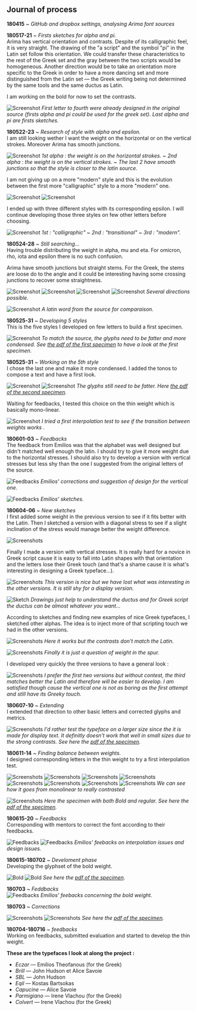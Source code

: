 ## Journal of process

**180415** ~ *GitHub and dropbox settings, analysing Arima font sources*

**180517-21** ~ *Firsts sketches for alpha and pi.* <br/>
Arima has vertical orientation and contrasts. Despite of its calligraphic feel, it is very straight. The drawing of the "a script" and the symbol "pi" in the Latin set follow this orientation. We could transfer these characteristics to the rest of the Greek set and the gray between the two scripts would be homogeneous. Another direction would be to take an orientation more specific to the Greek in order to have a more dancing set and more distinguished from the Latin set — the Greek writing being not determined by the same tools and the same ductus as Latin.

I am working on the bold for now to set the contrasts.

![Screenshot](03_SCREENSHOTS/2018-05-21_2.png)
*First letter to fourth were already designed in the original source (firsts alpha and pi could be used for the greek set). Last alpha and pi are firsts sketches.*

**180522-23** ~ *Research of style with alpha and epsilon.* <br/>
I am still looking wether I want the weight on the horizontal or on the vertical strokes. Moreover Arima has smooth junctions.

![Screenshot](03_SCREENSHOTS/2018-05-23_7.png)
*1st alpha : the weight is on the horizontal strokes. ~ 2nd alpha : the weight is on the vertical strokes. ~ The last 2 have smooth junctions so that the style is closer to the latin source.*

I am not giving up on a more "modern" style and this is the evolution between the first more "calligraphic" style to a more "modern" one.

![Screenshot](03_SCREENSHOTS/2018-05-23_5.png)
![Screenshot](03_SCREENSHOTS/2018-05-23_5-2.png)

I ended up with three different styles with its corresponding epsilon. I will continue developing those three styles on few other letters before choosing.

![Screenshot](03_SCREENSHOTS/2018-05-23_6.png)
*1st : "calligraphic" ~ 2nd : "transitional" ~ 3rd : "modern".*

**180524-28** ~ *Still searching…* <br/>
Having trouble distributing the weight in alpha, mu and eta. For omicron, rho, iota and epsilon there is no such confusion.

Arima have smooth junctions but straight stems. For the Greek, the stems are loose do to the angle and it could be interesting having some crossing junctions to recover some straightness.

![Screenshot](03_SCREENSHOTS/2018-05-28_1.png)
![Screenshot](03_SCREENSHOTS/2018-05-28_2.png)
![Screenshot](03_SCREENSHOTS/2018-05-28_3.png)
![Screenshot](03_SCREENSHOTS/2018-05-28_4.png)
*Several directions possible.*

![Screenshot](03_SCREENSHOTS/2018-05-28_5.png)
*A latin word from the source for comparaison.*

**180525-31** ~ *Developing 5 styles* <br/>
This is the five styles I developed on few letters to build a first specimen.

![Screenshot](03_SCREENSHOTS/2018-05-31.png)
*To match the source, the glyphs need to be fatter and more condensed. See [the pdf of the first specimen](https://github.com/eellak/gsoc2018-arimamadurai/blob/master/00_PROCESS/04_PDF/180529-specimen.pdf) to have a look at the first specimen.*

**180525-31** ~ *Working on the 5th style*<br/>
I chose the last one and make it more condensed. I added the tonos to compose a text and have a first look.

![Screenshot](03_SCREENSHOTS/2018-06-01_1.png)
![Screenshot](03_SCREENSHOTS/2018-06-01_2.png)
*The glyphs still need to be fatter. Here [the pdf of the second specimen](https://github.com/eellak/gsoc2018-arimamadurai/blob/master/00_PROCESS/04_PDF/180601-specimen-ss04.pdf).*

Waiting for feedbacks, I tested this choice on the thin weight which is basically mono-linear.

![Screenshot](03_SCREENSHOTS/2018-06-01_3.png)
*I tried a first interpolation test to see if the transition between weights works .*

**180601-03** ~ *Feedbacks*<br/>
The feedback from Emilios was that the alphabet was well designed but didn't matched well enough the latin. I should try to give it more weight due to the horizontal stresses. I should also try to develop a version with vertical stresses but less shy than the one I suggested from the original letters of the source.

![Feedbacks](05_FEEDBACKS/180604/180604_feedbacks_Emilios.JPG)
*Emilios' corrections and suggestion of design for the vertical one.*

![Feedbacks](05_FEEDBACKS/180604/IMG_1443.JPG)
*Emilios' sketches.*

**180604-06** ~ *New sketches*<br/>
I first added some weight in the previous version to see if it fits better with the Latin. Then I sketched a version with a diagonal stress to see if a slight inclination of the stress would manage better the weight difference.

![Screenshots](03_SCREENSHOTS/2018-06-06_1.png)

Finally I made a version with vertical stresses. It is really hard for a novice in Greek script cause it is easy to fall into Latin shapes with that orientation and the letters lose their Greek touch (and that's a shame cause it is what's interesting in designing a Greek typeface…).

![Screenshots](03_SCREENSHOTS/2018-06-05.png)
*This version is nice but we have lost what was interesting in the other versions. It is still shy for a display version.*

![Sketch](06_SKETCHES/180606.png)
*Drawings just help to understand the ductus and for Greek script the ductus can be almost whatever you want…*

According to sketches and finding new examples of nice Greek typefaces, I sketched other alphas. The idea is to inject more of that scripting touch we had in the other versions.

![Screenshots](03_SCREENSHOTS/2018-06-06_2.png)
*Here it works but the contrasts don't match the Latin.*

![Screenshots](03_SCREENSHOTS/2018-06-06_3.png)
*Finally it is just a question of weight in the spur.*

I developed very quickly the three versions to have a general look :

![Screenshots](03_SCREENSHOTS/2018-06-06_4.png)
*I prefer the first two versions but without contest, the third matches better the Latin and therefore will be easier to develop. I am satisfied though cause the vertical one is not as boring as the first attempt and still have its Greeky touch.*

**180607-10** ~ *Extending*<br/>
I extended that direction to other basic letters and corrected glyphs and metrics.

![Screenshots](03_SCREENSHOTS/2018-06-11_1.png)
*I'd rather test the typeface on a larger size since the it is made for display text. It definitly doesn't work that well in small sizes due to the strong contrasts. See here the [pdf of the specimen](https://github.com/eellak/gsoc2018-arimamadurai/blob/master/00_PROCESS/04_PDF/180611-specimen.pdf).*

**180611-14** ~ *Finding balance between weights.*<br/>
I designed corresponding letters in the thin weight to try a first interpolation test.

![Screenshots](03_SCREENSHOTS/2018-06-14_1.png)
![Screenshots](03_SCREENSHOTS/2018-06-14_2.png)
![Screenshots](03_SCREENSHOTS/2018-06-14_3.png)
![Screenshots](03_SCREENSHOTS/2018-06-14_4.png)
![Screenshots](03_SCREENSHOTS/2018-06-14_5.png)
![Screenshots](03_SCREENSHOTS/2018-06-14_6.png)
![Screenshots](03_SCREENSHOTS/2018-06-14_7.png)
![Screenshots](03_SCREENSHOTS/2018-06-14_8.png)
*We can see how it goes from monolinear to really contrasted*

![Screenshots](03_SCREENSHOTS/2018-06-14_9.png)
*Here the specimen with both Bold and regular. See here the [pdf of the specimen](https://github.com/eellak/gsoc2018-arimamadurai/blob/master/00_PROCESS/04_PDF/180614-specimen.pdf).*

**180615-20** ~ *Feedbacks*<br/>
Corresponding with mentors to correct the font according to their feedbacks.

![Feedbacks](05_FEEDBACKS/180619/180619_feedback-Emilios_a.JPG)
![Feedbacks](05_FEEDBACKS/180619/180619_feedback-Emilios_b.JPG)
*Emilios' feebacks on interpolation issues and design issues.*

**180615-180702** ~ *Develoment phase*<br/>
Developing the glyphset of the bold weight.

![Bold](03_SCREENSHOTS/2018-07-02_2.png)
![Bold](03_SCREENSHOTS/2018-07-02_1.png)
*See here the [pdf of the specimen](https://github.com/eellak/gsoc2018-arimamadurai/blob/master/00_PROCESS/04_PDF/180702-specimen.pdf).*

**180703** ~ *Feddbacks*<br/>
![Feedbacks](05_FEEDBACKS/180703/180703_feedbacks-Emilios.JPG)
*Emilios' feebacks concerning the bold weight.*

**180703** ~ *Corrections*<br/>

![Screenshots](03_SCREENSHOTS/2018-07-09_1.png)
![Screenshots](03_SCREENSHOTS/2018-07-09_2.png)
*See here the [pdf of the specimen](https://github.com/eellak/gsoc2018-arimamadurai/blob/master/00_PROCESS/04_PDF/180709-specimen.pdf).*

**180704-180716** ~ *feedbacks*<br/>
Working on feedbacks, submitted evaluation and started to develop the thin weight.

**These are the typefaces I look at along the project :**

* *Eczar* — Emilios Theofanous (for the Greek)
* *Brill* — John Hudson et Alice Savoie
* *SBL* — John Hudson
* *Eqil* — Kostas Bartsokas
* *Capucine* — Alice Savoie
* *Parmigiano* — Irene Vlachou (for the Greek)
* *Colvert* — Irene Vlachou (for the Greek)
